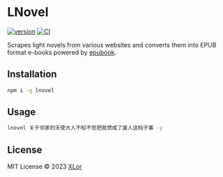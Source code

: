 # LNovel

[![version](https://img.shields.io/npm/v/lnovel?color=rgb%2850%2C203%2C86%29&label=lnovel)](https://www.npmjs.com/package/lnovel) [![CI](https://github.com/yjl9903/lnovel/actions/workflows/ci.yml/badge.svg)](https://github.com/yjl9903/lnovel/actions/workflows/ci.yml)

Scrapes light novels from various websites and converts them into EPUB format e-books powered by [epubook](https://github.com/yjl9903/epubook).

## Installation

```bash
npm i -g lnovel
```

## Usage

```bash
lnovel 关于邻家的天使大人不知不觉把我惯成了废人这档子事 -y
```

## License

MIT License © 2023 [XLor](https://github.com/yjl9903)

